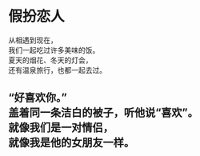 # 假扮恋人

从相遇到现在，\
我们一起吃过许多美味的饭。\
夏天的烟花、冬天的灯会，\
还有温泉旅行，也都一起去过。

“好喜欢你。”\
盖着同一条洁白的被子，听他说“喜欢”。\
就像我们是一对情侣，\
就像我是他的女朋友一样。
<br>
<br>
<br>
<br>
<br>
<br>
<br>
<br>
<br>
<br>
<br>
<br>
<br>
<br>
<br>
<br>
<br>
<br>
<br>
<br>
---
